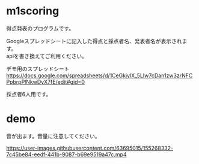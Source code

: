 # m1scoring
得点発表のプログラムです。<br>

Googleスプレッドシートに記入した得点と採点者名、発表者名が表示されます。<br>
apiを書き換えてご利用ください。<br>

デモ用のスプレッドシート<br>
https://docs.google.com/spreadsheets/d/1CeGkiylX_5LIw7cDan1zw3zrNFCPpbrpPlNkwDyX7fE/edit#gid=0

採点者6人用です。


# demo
音が出ます。音量に注意してください。

https://user-images.githubusercontent.com/63695015/155268332-7c45be84-eedf-441b-9087-b69e9519a47c.mp4

